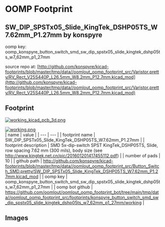 # OOMP Footprint  
## SW_DIP_SPSTx05_Slide_KingTek_DSHP05TS_W7.62mm_P1.27mm  by konspyre  
  
oomp key: oomp_konspyre_button_switch_smd_sw_dip_spstx05_slide_kingtek_dshp05ts_w7_62mm_p1_27mm  
  
source repo at: [http://github.com/konspyre/kicad-footprints/blob/master/tmp/data//oomlout_oomp_footprint_src/Varistor.pretty/RV_Rect_V25S440P_L26.5mm_W8.2mm_P12.7mm.kicad_mod](http://github.com/konspyre/kicad-footprints/blob/master/tmp/data//oomlout_oomp_footprint_src/Varistor.pretty/RV_Rect_V25S440P_L26.5mm_W8.2mm_P12.7mm.kicad_mod)  
## Footprint  
  
[![working_kicad_pcb_3d.png](working_kicad_pcb_3d_600.png)](working_kicad_pcb_3d.png)  
  
[![working.png](working_600.png)](working.png)  
| name | value | 
| --- | --- | 
| footprint name | SW_DIP_SPSTx05_Slide_KingTek_DSHP05TS_W7.62mm_P1.27mm | 
| footprint description | SMD 5x-dip-switch SPST KingTek_DSHP05TS, Slide, row spacing 7.62 mm (300 mils), body size  (see http://www.kingtek.net.cn/pic/201601201417455112.pdf) | 
| number of pads | 10 | 
| github path | http://github.com/konspyre/kicad-footprints/blob/master/tmp/data//oomlout_oomp_footprint_src/Button_Switch_SMD.pretty/SW_DIP_SPSTx05_Slide_KingTek_DSHP05TS_W7.62mm_P1.27mm.kicad_mod | 
| oomp key | oomp_konspyre_button_switch_smd_sw_dip_spstx05_slide_kingtek_dshp05ts_w7_62mm_p1_27mm | 
| oomp bot github | https://github.com/oomlout/oomlout_oomp_footprint_bot/tree/main/tmp/data//oomlout_oomp_footprint_src/footprints/konspyre_button_switch_smd_sw_dip_spstx05_slide_kingtek_dshp05ts_w7_62mm_p1_27mm/working | 
## Images  
